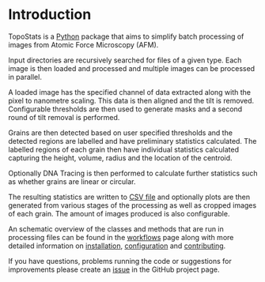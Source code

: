# Introduction

TopoStats is a [Python](https://www.python.org/) package that aims to simplify batch processing of images from Atomic
Force Microscopy (AFM).

Input directories are recursively searched for files of a given type. Each image is then loaded and processed and
multiple images can be processed in parallel.

A loaded image has the specified channel of data extracted along with the pixel to nanometre scaling. This data is then
aligned and the tilt is removed. Configurable thresholds are then used to generate masks and a second round of tilt
removal is performed.

Grains are then detected based on user specified thresholds and the detected regions are labelled and have preliminary
statistics calculated. The labelled regions of each grain then have individual statistics calculated capturing the
height, volume, radius and the location of the centroid.

Optionally DNA Tracing is then performed to calculate further statistics such as whether grains are linear or circular.

The resulting statistics are written to [CSV file](data_dictionary) and optionally plots are then generated from various stages of the
processing as well as cropped images of each grain. The amount of images produced is also configurable.


An schematic overview of the classes and methods that are run in processing files can be found in the
[workflows](workflows) page along with more detailed information on [installation](installation),
[configuration](configuration) and [contributing](contributing).

If you have questions, problems running the code or suggestions for improvements please create an
[issue](https://github.com/AFM-SPM/TopoStats/issues) in the GitHub project page.

<!-- Image processing is performed using the 'pygwytracing' script -->

<!-- The algorithm searches recursively for files within a user-defined directory. -->
<!-- This search also excludes any files of the format ‘_cs’ which are cropped files exported by the Nanoscope Analysis software. -->
<!-- AFM images are loaded  using gwyddion functions and topography data is automatically selected using the choosechannels function. -->
<!-- The pixel size and dimensions of each image are determined using the imagedetails function, which allows all inputs to be specified in real, i.e. nanometre values, in place of pixel values. -->
<!-- This is especially important for datasets with changing resolution. -->

<!-- Basic image processing is performed in the function editfile which uses the functions: ‘align rows’ to remove offsets between scan lines; ‘level’ to remove sample tilt as a first order polynomial; ‘flatten base’ which uses a combination of facet and polynomial levelling with automated masking; and ‘zeromean’ which sets the mean value of the image, i.e. the background, to zero. -->
<!-- A gaussian filter (sigma = 1.5) of 3.5 pixels (1-2 nm) is applied to remove pixel errors and high frequency noise. -->

<!-- Single DNA molecules are identified in images using a modified extension of Gwyddion’s automated masking protocols, in which masks are used to define the positions of individual features (grains) on the imaged surface. -->
<!-- The grains within a flattened AFM image are identified using the ‘mask_outliers’ function, which masks data  points with height values that deviate from the mean by more than 1sigma (with 3sigma corresponding to a standard gaussian). -->
<!-- Grains which touch the edge of the image (i.e. are incomplete) are removed using the ‘grains_remove_touching_border’ function and grains which are smaller than 200 nm2 are removed using the ‘grains_remove_by_size’ function. -->
<!-- Erroneous grains are removed using the removelargeobjects and removesmallobjects functions, which themselves use the function find_median_pixel_area to determine the size range of objects to remove. The ‘grains_remove_by_size’ function is then called again to remove grains which fall outside 50 % - 150 % of the median grain area determined in the previous step. -->

<!-- Grain statistics are then calculated for each image using the grainanalysis function which utilises the ‘grains_get_values’ function to obtain a number of statistical properties which are saved using the saveindividualstats function as ‘.json’ and ‘.txt’ files for later use in a subdirectory ‘GrainStatistics’ in the specified path. -->
<!-- In addition, each grain’s values are appended to an array [appended_data], to statistically analyse the morphologies of DNA molecules from all images for a given experiment (presumed to be within a single  directory). -->
<!-- This array is converted to a pandas dataframe using the getdataforallfiles function and saved out using the savestats function as ‘.json’ and ‘.txt’ files with the name of the directory in the original path. -->

<!-- Individual grains (i.e. isolated molecules) are cropped out using the function bbox, which uses the grain centre x and y positions obtained in the grainanalysis function to duplicate the original image and crop it to a predefined size (here 80 nm) around the centre of the grain. These images are then labelled with the grain ID and saved out as tiff files in a subdirectory ‘Cropped’ in the specified path. -->
<!-- To allow for further processing in python, there is an option to obtain the image or mask as a numpy array41, using the function exportasnparray. The processed image, and a copy with the mask overlaid are saved out using the savefiles function to a subdirectory ‘Processed’ in the specified path. -->

<!-- Statistical analysis and plotting is performed using the 'statsplotting' script. -->
<!-- This script uses the importfromjson function to import the JSON format file exported by pygwytracing and calculates various statistical parameters for all grain quantities, e.g. length, width and saves these out as a new JSON file using the savestats function. -->
<!-- Both KDE plots and histograms are generated for any of the grain quantities using the matplotlib42 and seaborn43 libraries within the functions plotkde, plotcolumns and plothist. -->
